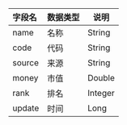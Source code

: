 





| 字段名 | 数据类型 | 说明    |
| :----- | -------- | ------- |
| name   | 名称     | String  |
| code   | 代码     | String  |
| source | 来源     | String  |
| money  | 市值     | Double  |
| rank   | 排名     | Integer |
| update | 时间     | Long    |

